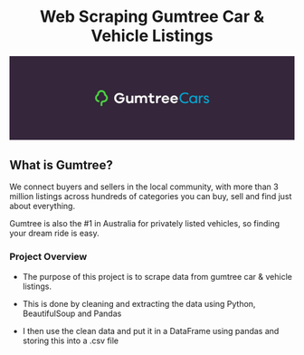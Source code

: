 <h1 style="text-align: center;">Web Scraping Gumtree Car & Vehicle Listings</h1>

<img src="gumtree.jpg" />

<h2>What is Gumtree?</h2>

<p>We connect buyers and sellers in the local community, with more than 3 million listings across hundreds of categories you can buy, sell and find just about everything.</p>

<p>Gumtree is also the #1 in Australia for privately listed vehicles, so finding your dream ride is easy.</p>

<h3>Project Overview</h3>
<ul>
    <li><p>The purpose of this project is to scrape data from gumtree car & vehicle listings.</p></li>
    <li><p>This is done by cleaning and extracting the data using Python, BeautifulSoup and Pandas</p></li>
    <li><p>I then use the clean data and put it in a DataFrame using pandas and storing this into a .csv file</p></li>
</ul>
